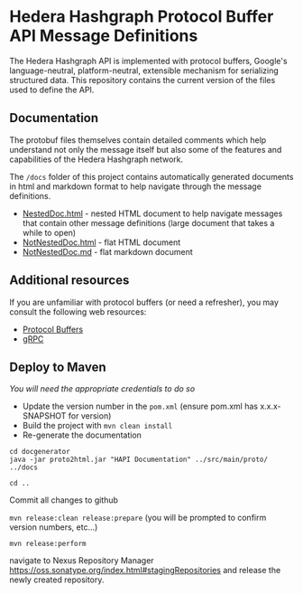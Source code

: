 # Hedera Hashgraph Protocol Buffer API Message Definitions

The Hedera Hashgraph API is implemented with protocol buffers, Google's language-neutral, platform-neutral, extensible mechanism for serializing structured data. This repository contains the current version of the files used to define the API.

## Documentation

The protobuf files themselves contain detailed comments which help understand not only the message itself but also some of the features and capabilities of the Hedera Hashgraph network.

The `/docs` folder of this project contains automatically generated documents in html and markdown format to help navigate through the message definitions.

* [NestedDoc.html](https://htmlpreview.github.io/?https://github.com/hashgraph/hedera-protobuf/blob/master/docs/NestedDoc.html) - nested HTML document to help navigate messages that contain other message definitions (large document that takes a while to open)
* [NotNestedDoc.html](https://htmlpreview.github.io/?https://github.com/hashgraph/hedera-protobuf/blob/master/docs/NotNestedDoc.html) - flat HTML document
* [NotNestedDoc.md](https://github.com/hashgraph/hedera-protobuf/blob/master/docs/NotNestedDoc.md) - flat markdown document

## Additional resources

If you are unfamiliar with protocol buffers (or need a refresher), you may consult the following web resources:

- [Protocol Buffers](https://developers.google.com/protocol-buffers/)
- [gRPC](https://grpc.io)

## Deploy to Maven

*You will need the appropriate credentials to do so*

- Update the version number in the `pom.xml` (ensure pom.xml has x.x.x-SNAPSHOT for version)
- Build the project with `mvn clean install`
- Re-generate the documentation

```shell
cd docgenerator
java -jar proto2html.jar "HAPI Documentation" ../src/main/proto/ ../docs
```

```shell
cd ..
```

Commit all changes to github

`mvn release:clean release:prepare` (you will be prompted to confirm version numbers, etc...)

`mvn release:perform`

navigate to Nexus Repository Manager https://oss.sonatype.org/index.html#stagingRepositories and release the newly created repository.
